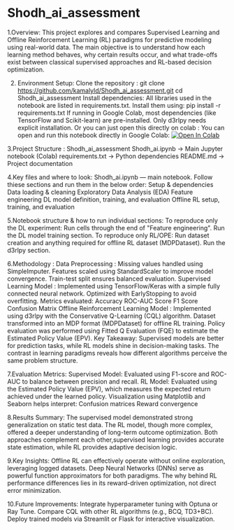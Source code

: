 # Shodh_ai_assessment
1.Overview:
 This project explores and compares Supervised Learning and Offline Reinforcement Learning (RL) paradigms for predictive modeling using real-world data.
 The main objective is to understand how each learning method behaves, why certain results occur, and what trade-offs exist between classical supervised approaches  and RL-based decision optimization.

2. Environment Setup:
 Clone the repository :
  git clone https://github.com/kamalyld/Shodh_ai_assessment.git
  cd Shodh_ai_assessment
 Install dependencies:
  All libraries used in the notebook are listed in requirements.txt.
 Install them using:
  pip install -r requirements.txt
 If running in Google Colab, most dependencies (like TensorFlow and Scikit-learn) are pre-installed. Only d3rlpy needs explicit installation.
 Or you can just open this directly on colab :
  You can open and run this notebook directly in Google Colab:
  [![Open In Colab](https://colab.research.google.com/assets/colab-badge.svg)](https://colab.research.google.com/github/kamalyld/Shodh_ai_assessment/blob/main/Shodh_ai.ipynb)

3.Project Structure :
   Shodh_ai_assessment
    Shodh_ai.ipynb          -> Main Jupyter notebook (Colab)
    requirements.txt        -> Python dependencies
    README.md               -> Project documentation

4.Key files and where to look:
 Shodh_ai.ipynb — main notebook. Follow thiese sections and run them in the below order:
  Setup & dependencies
  Data loading & cleaning
  Exploratory Data Analysis (EDA)
  Feature engineering
  DL model definition, training, and evaluation
  Offline RL setup, training, and evaluation

5.Notebook structure & how to run individual sections:
 To reproduce only the DL experiment:
  Run cells through the end of "Feature engineering".
  Run the DL model training section.
 To reproduce only RL/OPE:
  Run dataset creation and anything required for offline RL dataset (MDPDataset).
  Run the d3rlpy section.
 
6.Methodology :
 Data Preprocessing :
  Missing values handled using SimpleImputer.
  Features scaled using StandardScaler to improve model convergence.
  Train-test split ensures balanced evaluation.
 Supervised Learning Model :
  Implemented using TensorFlow/Keras with a simple fully connected neural network.
  Optimized with EarlyStopping to avoid overfitting.
 Metrics evaluated:
  Accuracy
  ROC-AUC Score
  F1 Score
  Confusion Matrix
 Offline Reinforcement Learning Model :
  Implemented using d3rlpy with the Conservative Q-Learning (CQL) algorithm.
  Dataset transformed into an MDP format (MDPDataset) for offline RL training.
  Policy evaluation was performed using Fitted Q Evaluation (FQE) to estimate the Estimated Policy Value (EPV).
 Key Takeaway:
  Supervised models are better for prediction tasks, while RL models shine in decision-making tasks.
  The contrast in learning paradigms reveals how different algorithms perceive the same problem structure.

7.Evaluation Metrics:
 Supervised Model:
  Evaluated using F1-score and ROC-AUC to balance between precision and recall.
 RL Model:
  Evaluated using the Estimated Policy Value (EPV), which measures the expected return achieved under the learned policy.
 Visualization using Matplotlib and Seaborn helps interpret:
  Confusion matrices
  Reward convergence

8.Results Summary:
 The supervised model demonstrated strong generalization on static test data.
 The RL model, though more complex, offered a deeper understanding of long-term outcome optimization.
 Both approaches complement each other,supervised learning provides accurate state estimation, while RL provides adaptive decision logic.

9.Key Insights:
 Offline RL can effectively operate without online exploration, leveraging logged datasets.
 Deep Neural Networks (DNNs) serve as powerful function approximators for both paradigms.
 The why behind RL performance differences lies in its reward-driven optimization, not direct error minimization.

10.Future Improvements:
 Integrate hyperparameter tuning with Optuna or Ray Tune.
 Compare CQL with other RL algorithms (e.g., BCQ, TD3+BC).
 Deploy trained models via Streamlit or Flask for interactive visualization.
